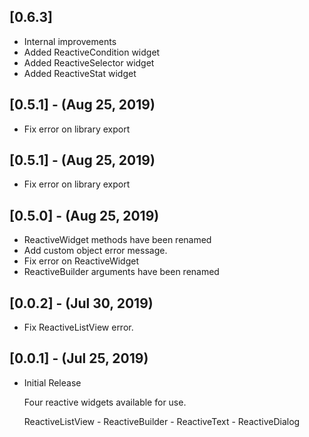 ## [0.6.3]

* Internal improvements
* Added ReactiveCondition widget
* Added ReactiveSelector widget
* Added ReactiveStat widget

## [0.5.1] - (Aug 25, 2019)

* Fix error on library export

## [0.5.1] - (Aug 25, 2019)

* Fix error on library export

## [0.5.0] - (Aug 25, 2019)

* ReactiveWidget methods have been renamed
* Add custom object error message.
* Fix error on ReactiveWidget
* ReactiveBuilder arguments have been renamed

## [0.0.2] - (Jul 30, 2019)

* Fix ReactiveListView error.

## [0.0.1] - (Jul 25, 2019)

* Initial Release
  
  Four reactive widgets available for use.

    ReactiveListView - ReactiveBuilder - ReactiveText - ReactiveDialog



